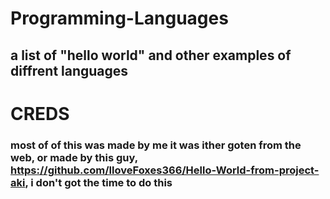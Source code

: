 # Programming-Languages
## a list of "hello world" and other examples of diffrent languages

# CREDS
### most of of this was made by me it was ither goten from the web, or made by this guy, https://github.com/IloveFoxes366/Hello-World-from-project-aki, i don't got the time to do this
